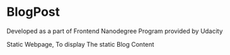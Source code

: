 # BlogPost
Developed as a part of Frontend Nanodegree Program provided by Udacity

Static Webpage, To display The static Blog Content

